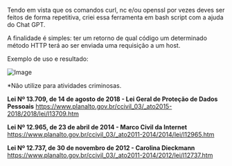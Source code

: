 Tendo em vista que os comandos curl, nc e/ou openssl por vezes deves ser feitos de forma repetitiva, criei essa ferramenta em bash script com a ajuda do Chat GPT.

A finalidade é simples: ter um retorno de qual código um determinado método HTTP terá ao ser enviada uma requisição a um host.

Exemplo de uso e resultado:

![Image](https://github.com/user-attachments/assets/9292ee14-7af5-47fa-ad85-e670d1ce0df6)

*Não utilize para atividades criminosas.

**Lei Nº 13.709, de 14 de agosto de 2018 - Lei Geral de Proteção de Dados Pessoais**
https://www.planalto.gov.br/ccivil_03/_ato2015-2018/2018/lei/l13709.htm

**Lei Nº 12.965, de 23 de abril de 2014 - Marco Civil da Internet**
https://www.planalto.gov.br/ccivil_03/_ato2011-2014/2014/lei/l12965.htm

**Lei Nº 12.737, de 30 de novembro de 2012 - Carolina Dieckmann**
https://www.planalto.gov.br/ccivil_03/_ato2011-2014/2012/lei/l12737.htm

